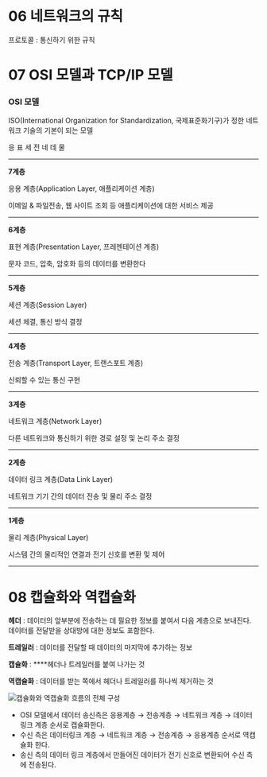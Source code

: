 # 06 네트워크의 규칙

프로토콜 : 통신하기 위한 규칙

# 07 OSI 모델과 TCP/IP 모델

### OSI 모델

ISO(International Organization for Standardization, 국제표준화기구)가 정한 네트워크 기술의 기본이 되는 모델

응 표 세 전 네 데 물

---

**7계층**

응용 계층(Application Layer, 애플리케이션 계층)

이메일 & 파일전송, 웹 사이트 조회 등 애플리케이션에 대한 서비스 제공

---

**6계층**

표현 계층(Presentation Layer, 프레젠테이션 계층)

문자 코드, 압축, 암호화 등의 데이터를 변환한다

---

**5계층**

세션 계층(Session Layer)

세션 체결, 통신 방식 결정

---

**4계층**

전송 계층(Transport Layer, 트랜스포트 계층)

신뢰할 수 있는 통신 구현

---

**3계층**

네트워크 계층(Network Layer)

다른 네트워크와 통신하기 위한 경로 설정 및 논리 주소 결정

---

**2계층**

데이터 링크 계층(Data Link Layer)

네트워크 기기 간의 데이터 전송 및 물리 주소 결정

---

**1계층**

물리 계층(Physical Layer)

시스템 간의 물리적인 연결과 전기 신호를 변환 및 제어

---



# 08 캡슐화와 역캡슐화

**헤더** : 데이터의 앞부분에 전송하는 데 필요한 정보를 붙여서 다음 계층으로 보내진다. 데이터를 전달받을 상대방에 대한 정보도 포함한다.

**트레일러** : 데이터를 전달할 때 데이터의 마지막에 추가하는 정보

**캡슐화** : ****헤더나 트레일러를 붙여 나가는 것

**역캡슐화** : 데이터를 받는 쪽에서 헤더나 트레일러를 하나씩 제거하는 것

![캡슐화와 역캡슐화 흐름의 전체 구성](https://user-images.githubusercontent.com/57691894/127010518-9853d416-2a5c-48e2-8c1e-5f14201472aa.png)


- OSI 모델에서 데이터 송신측은 응용계층 → 전송계층 → 네트워크 계층 → 데이터링크 계층 순서로 캡슐화한다.
- 수신 측은 데이터링크 계층 → 네트워크 계층 → 전송계층 → 응용계층 순서로 역캡슐화 한다.
- 송신 측의 데이터 링크 계층에서 만들어진 데이터가 전기 신호로 변환되어 수신 측에 전송된다.
